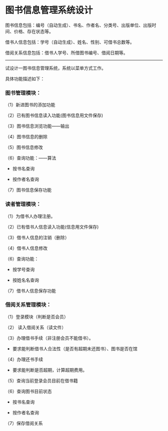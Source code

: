 # 图书信息管理系统设计

图书信息包括：编号（自动生成）、书名、作者名、分类号、出版单位、出版时间、价格、存在状态等。

借书人信息包括：学号（自动生成）、姓名、性别、可借书总数等。

借阅关系信息包括：借书人学号、所借图书编号、借阅日期等。

---

试设计一图书信息管理系统，系统以菜单方式工作。

具体功能描述如下：

### 图书管理模块：
（1）新进图书的添加功能

（2）已有图书信息读入功能(图书信息用文件保存)

（3）图书信息浏览功能——输出

（4）图书信息的删除

（5）图书信息修改

（6）查询功能：——算法

- 按书名查询

- 按作者名查询

（7）图书信息保存功能

### 读者管理模块：
（1）为借书人办理注册。

（2）已有借书人信息读入功能(信息用文件保存)

（3）借书人信息的注销（删除）

（4）借书人信息修改

（6）查询功能：

- 按学号查询

- 按姓名名查询

（7）借书人信息保存功能

### 借阅关系管理模块：

（1）登录模块（判断是否会员）

（2） 读入借阅关系（读文件）

（3）办理借书手续（非注册会员不能借书）。

- 要求能判断借书人合法性（是否有超期未还图书）、图书是否在馆

（4）办理还书手续

- 要求能判断是否超期，计算超期费用。

（5）查询当前登录会员目前在借书籍

（6）查询图书目前状态

- 按书名查询

- 按作者名查询

（7）保存借阅关系